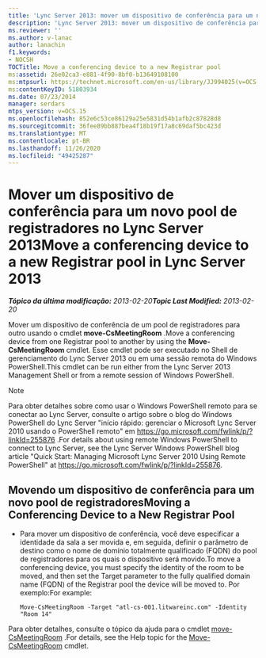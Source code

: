 ```yaml
---
title: 'Lync Server 2013: mover um dispositivo de conferência para um novo pool de registradores'
description: 'Lync Server 2013: mover um dispositivo de conferência para um novo pool de registradores.'
ms.reviewer: ''
ms.author: v-lanac
author: lanachin
f1.keywords:
- NOCSH
TOCTitle: Move a conferencing device to a new Registrar pool
ms:assetid: 26e02ca3-e881-4f90-8bf0-b13649108100
ms:mtpsurl: https://technet.microsoft.com/en-us/library/JJ994025(v=OCS.15)
ms:contentKeyID: 51803934
ms.date: 07/23/2014
manager: serdars
mtps_version: v=OCS.15
ms.openlocfilehash: 852e6c53ce86129a25e5831d54b1afb2c87828d8
ms.sourcegitcommit: 36fee89bb887bea4f18b19f17a8c69daf5bc423d
ms.translationtype: MT
ms.contentlocale: pt-BR
ms.lasthandoff: 11/26/2020
ms.locfileid: "49425287"
---
```

# <a name="move-a-conferencing-device-to-a-new-registrar-pool-in-lync-server-2013"></a><span data-ttu-id="667cc-103">Mover um dispositivo de conferência para um novo pool de registradores no Lync Server 2013</span><span class="sxs-lookup"><span data-stu-id="667cc-103">Move a conferencing device to a new Registrar pool in Lync Server 2013</span></span>

<div data-xmlns="http://www.w3.org/1999/xhtml">

<div class="topic" data-xmlns="http://www.w3.org/1999/xhtml" data-msxsl="urn:schemas-microsoft-com:xslt" data-cs="https://msdn.microsoft.com/">

<div data-asp="https://msdn2.microsoft.com/asp">



</div>

<div id="mainSection">

<div id="mainBody"><span data-ttu-id="667cc-104">

<span> </span></span><span class="sxs-lookup"><span data-stu-id="667cc-104">

<span> </span></span></span>

<span data-ttu-id="667cc-105">_**Tópico da última modificação:** 2013-02-20_</span><span class="sxs-lookup"><span data-stu-id="667cc-105">_**Topic Last Modified:** 2013-02-20_</span></span>

<span data-ttu-id="667cc-106">Mover um dispositivo de conferência de um pool de registradores para outro usando o cmdlet **move-CsMeetingRoom** .</span><span class="sxs-lookup"><span data-stu-id="667cc-106">Move a conferencing device from one Registrar pool to another by using the **Move-CsMeetingRoom** cmdlet.</span></span> <span data-ttu-id="667cc-107">Esse cmdlet pode ser executado no Shell de gerenciamento do Lync Server 2013 ou em uma sessão remota do Windows PowerShell.</span><span class="sxs-lookup"><span data-stu-id="667cc-107">This cmdlet can be run either from the Lync Server 2013 Management Shell or from a remote session of Windows PowerShell.</span></span>

<div>


> [!NOTE]  
> <span data-ttu-id="667cc-108">Para obter detalhes sobre como usar o Windows PowerShell remoto para se conectar ao Lync Server, consulte o artigo sobre o blog do Windows PowerShell do Lync Server "início rápido: gerenciar o Microsoft Lync Server 2010 usando o PowerShell remoto" em <A href="https://go.microsoft.com/fwlink/p/?linkid=255876">https://go.microsoft.com/fwlink/p/?linkId=255876</A> .</span><span class="sxs-lookup"><span data-stu-id="667cc-108">For details about using remote Windows PowerShell to connect to Lync Server, see the Lync Server Windows PowerShell blog article "Quick Start: Managing Microsoft Lync Server 2010 Using Remote PowerShell" at <A href="https://go.microsoft.com/fwlink/p/?linkid=255876">https://go.microsoft.com/fwlink/p/?linkId=255876</A>.</span></span>



</div>

<div>


<div>

## <a name="moving-a-conferencing-device-to-a-new-registrar-pool"></a><span data-ttu-id="667cc-109">Movendo um dispositivo de conferência para um novo pool de registradores</span><span class="sxs-lookup"><span data-stu-id="667cc-109">Moving a Conferencing Device to a New Registrar Pool</span></span>

  - <span data-ttu-id="667cc-110">Para mover um dispositivo de conferência, você deve especificar a identidade da sala a ser movida e, em seguida, definir o parâmetro de destino como o nome de domínio totalmente qualificado (FQDN) do pool de registradores para os quais o dispositivo será movido.</span><span class="sxs-lookup"><span data-stu-id="667cc-110">To move a conferencing device, you must specify the identity of the room to be moved, and then set the Target parameter to the fully qualified domain name (FQDN) of the Registrar pool the device will be moved to.</span></span> <span data-ttu-id="667cc-111">Por exemplo:</span><span class="sxs-lookup"><span data-stu-id="667cc-111">For example:</span></span>
    
        Move-CsMeetingRoom -Target "atl-cs-001.litwareinc.com" -Identity "Room 14"

</div>

<span data-ttu-id="667cc-112">Para obter detalhes, consulte o tópico da ajuda para o cmdlet [move-CsMeetingRoom](https://docs.microsoft.com/powershell/module/skype/Move-CsMeetingRoom) .</span><span class="sxs-lookup"><span data-stu-id="667cc-112">For details, see the Help topic for the [Move-CsMeetingRoom](https://docs.microsoft.com/powershell/module/skype/Move-CsMeetingRoom) cmdlet.</span></span>

<span data-ttu-id="667cc-113"></div>

</div>

<span> </span>

</div>

</div>

</span><span class="sxs-lookup"><span data-stu-id="667cc-113"></div>

</div>

<span> </span>

</div>

</div>

</span></span></div>

